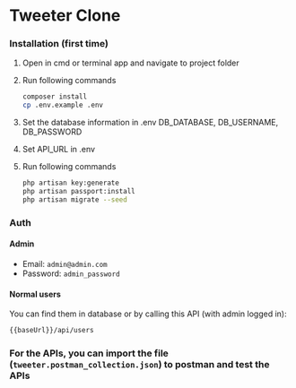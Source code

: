 # Tweeter Clone


### Installation (first time)

1. Open in cmd or terminal app and navigate to project folder
2. Run following commands

    ```bash
    composer install
    cp .env.example .env
    ```

3. Set the database information in .env
   DB_DATABASE, DB_USERNAME, DB_PASSWORD

4. Set API_URL in .env

5. Run following commands

    ```bash
    php artisan key:generate
    php artisan passport:install
    php artisan migrate --seed
    ```

### Auth

#### Admin
- Email: `admin@admin.com`
- Password: `admin_password`

#### Normal users
You can find them in database or by calling this API (with admin logged in):
```bash
{{baseUrl}}/api/users
```

### For the APIs, you can import the file (`tweeter.postman_collection.json`) to postman and test the APIs
